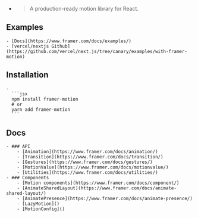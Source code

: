 -
  > A production-ready motion library for React.
## Examples
	- [Docs](https://www.framer.com/docs/examples/)
	- [vercel/nextjs Github](https://github.com/vercel/next.js/tree/canary/examples/with-framer-motion)
## Installation
	-
	  ```jsx
	  npm install framer-motion
	  # or
	  yarn add framer-motion
	  ```
## Docs
	- ### API
		- [Animation](https://www.framer.com/docs/animation/)
		- [Transition](https://www.framer.com/docs/transition/)
		- [Gestures](https://www.framer.com/docs/gestures/)
		- [MotionValue](https://www.framer.com/docs/motionvalue/)
		- [Utilities](https://www.framer.com/docs/utilities/)
	- ### Components
		- [Motion components](https://www.framer.com/docs/component/)
		- [AnimateSharedLayout](https://www.framer.com/docs/animate-shared-layout/)
		- [AnimatePresence](https://www.framer.com/docs/animate-presence/)
		- [LazyMotion]()
		- [MotionConfig]()